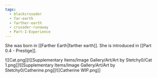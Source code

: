 ```yaml
---
tags:
  - blackcrusader
  - far-earth
  - farther-earth
  - crusader-runaway
  - Part-I-Experience
---
```

She was born in [[Farther Earth|farther earth]]. She is introduced in [[Part 0.4 - Prestige]].

![[Cat.png]]![[Supplementary Items/Image Gallery/Art/Art by Stetchy0/Cat 1.png]]![[Supplementary Items/Image Gallery/Art/Art by Stetchy0/Catherine.png]]![[Catherine WIP.png]]
